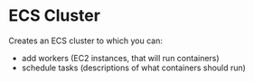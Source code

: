 # ECS Cluster

Creates an ECS cluster to which you can:
- add workers (EC2 instances, that will run containers)
- schedule tasks (descriptions of what containers should run)
